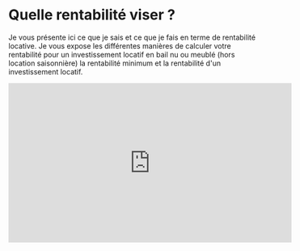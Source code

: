 # Quelle rentabilité viser ?

Je vous présente ici ce que je sais et ce que je fais en terme de rentabilité locative. Je vous expose les différentes manières de calculer votre rentabilité pour un investissement locatif en bail nu ou meublé (hors location saisonnière) la rentabilité minimum et la rentabilité d'un investissement locatif.

<iframe width="560" height="315" src="https://www.youtube.com/embed/dKq86L4LKt4?rel=0" frameborder="0" allow="autoplay; encrypted-media" allowfullscreen></iframe>
